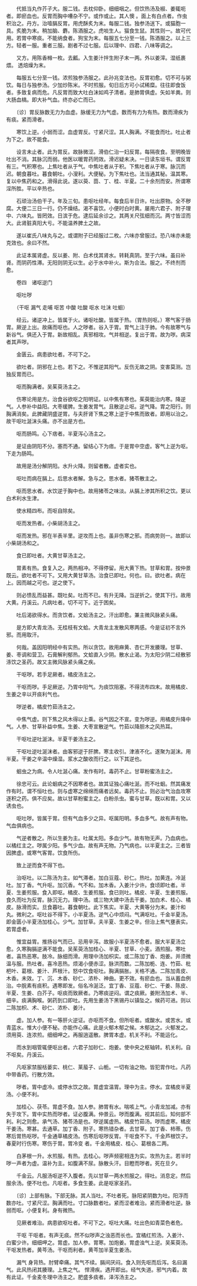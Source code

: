 <!-- { "loadSidebar": true } -->
　　代抵当丸作芥子大。服二钱。去枕仰卧。细细咽之。但饮热汤及椒、姜辄呃者。即瘀血也。反胃而胸中嘈杂不宁。或作或止。其人懊 。面上有白点者。作虫积治之。丹方。治噎膈反胃。用虎酥炙为末。每服二钱。独参汤送下。或猫胞一具。炙脆为末。稍加脑、麝。陈酒服之。虎啖生人。猫食生鼠。其性则一。故可代用。若胃中寒痰。不能纳食者。狗宝为末。每服五七分至一钱。陈酒服之。以上三方。轻者一服。重者三服。剧者不过七服。后以理中、四君、八味等调之。

　　又方。用陈香橼一枚。去瓤。入生姜汁拌生附子末一两。外以姜滓。湿纸裹煨。 透焙燥为末。

　　每服五七分至一钱。浓煎独参汤服之。此孙兆变法也。反胃初愈。切不可与粥饮。每日与独参汤。少加炒陈米。不时煎服。旬日后方可小试稀糜。往往即食饭者。多致复病而危。凡反胃而致大吐白沫如鸡子清者。是肺胃俱虚。矢如羊粪。则大肠血槁。即大补气血。终亦必亡而已。

　　〔诊〕胃反脉数无力为血虚。脉缓无力为气虚。数而有力为有热。数而滑疾为有痰。紧而滑者。

　　寒饮上逆。小弱而涩。血虚胃反。寸紧尺涩。其人胸满。不能食而吐。吐止者为下之。故不能食。

　　设言未止者。此为胃反。故脉微涩。滑伯仁治一妇反胃。每隔夜食。至明晚皆吐出不消。其脉沉而弱。他医以暖胃药罔效。滑迟疑未决。一日读东垣书。谓反胃有三。气积寒也。上焦吐者从于气。中焦吐者从于积。下焦吐者从于寒。脉沉而迟。朝食暮吐。暮食朝吐。小溲利。大便秘。为下焦吐也。法当通其秘。温其寒。复以中焦药和之。滑得此说。遂以萸、茴、丁、桂、半夏。二十余剂而安。所谓寒淫所胜。平以辛热也。

　　石顽治汤伯干子。年及三旬。患呕吐经年。每食后半日许。吐出原物。全不秽腐。大便二三日一行。仍不燥结。渴不喜饮。小便时白时黄。屡用六君子、附子理中、六味丸。皆罔效。日滨于危。逮后延余诊之。其两关尺弦细而沉。两寸皆涩而大。此肾脏真阳大亏。不能温养脾土之故。

　　遂以崔氏八味丸与之。或谓附子已经服过二枚。六味亦曾服过。恐八味亦未能克效也。余曰不然。

　　此证本属肾虚。反以姜、附、白术伐其肾水。转耗真阴。至于六味。虽曰补肾。而阴药性滞。无阳则阴无以生。必于水中补火。斯为合法。服之。不终剂而愈。

　　卷四　诸呕逆门

　　呕吐哕

　　（干呕 漏气 走哺 呕苦 中酸 吐酸 呕水 吐沫 吐蛔）

　　经云。诸逆冲上。皆属于火。诸呕吐酸。皆属于热。（胃热则呕。）寒气客于肠胃。厥逆上出。故痛而呕也。人之哕者。谷入于胃。胃气上注于肺。今有故寒气与新谷气。俱还入于胃。新故相乱。真邪相攻。气并相逆。复出于胃。故为哕。病深者其声哕。

　　金匮云。病患欲吐者。不可下之。

　　欲吐者。阴邪在上也。若下之。不惟逆其阳气。反伤无故之阴。变害莫测。岂独反胃而已。

　　呕而胸满者。吴茱萸汤主之。

　　伤寒论用是方。治食谷欲呕之阳明证。以中焦有寒也。茱萸能治内寒。降逆气。人参补中益阳。大枣缓脾。生姜发胃气。且散逆止呕。逆气降。胃之阳行。则胸满消矣。此脾藏阴盛逆胃。与夫肝肾下焦之寒上逆于中焦而致者。即用以治之。故干呕吐涎沫头痛。亦不出是方也。

　　呕而肠鸣。心下痞者。半夏泻心汤主之。

　　是证由阴阳不分。塞而不通。留结心下为痞。于是胃中空虚。客气上逆为呕。下走为肠鸣。

　　故用是汤分解阴阳。水升火降。则留者散。虚者实也。

　　呕吐而病在膈上。后思水者解。急与之。思水者。猪苓散主之。

　　呕而思水者。水饮逆于胸中也。故用猪苓之味淡。从膈上渗其所积之饮。更以白术利水生津。

　　使水精四布。而呕自除矣。

　　呕而发热者。小柴胡汤主之。

　　呕而发热。邪在半表半里。逆攻而上也。虽非伤寒之邪。而病势则一。故即以小柴胡汤和之。

　　食已即吐者。大黄甘草汤主之。

　　胃素有热。食复入之。两热相冲。不得停留。用大黄下热。甘草和胃。按仲景既云。欲吐者不可下。又用大黄甘草汤。治食已即吐。何也。曰。欲吐者。病在上。因而越之可也。逆之使下。

　　则必愦乱而益甚。既吐矣。吐而不已。有升无降。当逆折之。使其下行。故用大黄。丹溪云。凡病吐者。切不可下。近于困矣。

　　吐后渴欲得水。而贪饮者。文蛤汤主之。汗出即愈。兼主微风脉紧头痛。

　　是方即大青龙汤。无桂枝有文蛤。大青龙主发散风寒两感。今是证初不言外邪。而用取汗。

　　何哉。盖因阳明经中有实热。所以贪饮。故用麻黄、杏仁开发腠理。甘草、姜、枣调和营卫。石膏解利郁热。文蛤直入少阴。散水止渴。为太阳少阴二经散邪涤饮之圣药。故又主微风脉紧头痛之疾。

　　干呕哕。若手足厥者。橘皮汤主之。

　　干呕而哕。手足厥逆。乃胃中阳气。为痰饮阻塞。不得流布四末。故用橘皮、生姜之辛以开痰利气也。

　　哕逆者。橘皮竹茹汤主之。

　　中焦气虚。则下焦之风木得以上乘。谷气因之不宣。变为哕逆。用橘皮升降中气。人参、甘草补益中焦。生姜、大枣宣散逆气。竹茹以降胆木之风热耳。

　　干呕吐逆吐涎沫。半夏干姜汤主之。

　　干呕吐逆吐涎沫者。由客邪逆于肝脾。寒主收引。津液不化。遂聚为涎沫。用半夏。干姜之辛温中燥湿。浆水之酸收而行之。以下其逆也。

　　蛔虫之为病。令人吐涎心痛。发作有时。毒药不止。甘草粉蜜汤主之。

　　徐忠可云。此论蛔病之不因寒者也。故其证独心痛吐涎。而不吐蛔。然其痛发作有时。谓不恒吐也。则与虚寒之绵绵而痛者远矣。毒药不止。则必治气治血攻寒逐积之药。俱不应矣。故以甘草粉蜜主之。白粉杀虫。蜜与甘草。既以和胃。又以诱虫也。

　　呕吐哕。皆属于胃。但有气血多少之异。呕属阳明。多血多气。故有声有物。气血俱病也。

　　气逆者散之。所以生姜为主。吐属太阳。多血少气。故有物无声。乃血病也。以橘红主之。哕属少阳。多气少血。故有声无物。乃气病也。以半夏主之。三者皆因脾虚。或寒气客胃。饮食所伤。

　　致上逆而食不得下也。

　　治呕吐。以二陈汤为主。如气滞者。加白豆蔻、砂仁。热吐。加黄连。冷涎吐。加丁香。气升呕。加沉香。气不和。加木香。入姜汁少许。食顷即吐者。半夏、生姜煎服。食入即呕。橘皮、生姜煎服。食已则吐。橘皮、半夏、生姜煎服。食久而吐为反胃。脉沉无力。理中汤。或三物大建中汤去干姜。加白术、桂心、橘皮。脉滑而实。旦食暮吐。暮食朝吐。此下焦实。半夏、大黄等分为末。姜汁和丸。微利之。呕吐谷不得下。小半夏汤。逆气心中烦闷。气满呕吐。千金半夏汤。即金匮小半夏汤加桂心。少气。加甘草。夫半夏、生姜之辛。但治上焦气壅表实。若胃虚者。

　　惟宜益胃。推扬谷气而已。忌用辛泻。故服小半夏汤不愈者。服大半夏汤立愈。久寒胸膈逆满不能食。吴茱萸汤加桂心、半夏、甘草、小麦。酒煎服。寒吐者。喜热恶寒。肢冷。脉细而滑。用理中汤加枳实。或二陈加丁香、炮姜。并须微温与服。热吐者。喜冷恶热。烦渴小便赤涩。脉洪而数。二陈加栀、连、竹茹、枇杷叶、葛根、姜汁、芦根汁。怒中饮食呕吐。胸满膈胀。关格不通。二陈加青皮、木香。未效。丁、沉、木香、砂仁、浓朴、神曲。更不效。有瘀血也。当从蓄血例治。中脘素有痰积。遇寒即发。俗名冷涎泛。宜丁香、豆蔻、砂仁、干姜、陈皮、半夏、生姜、白芥子。呕痰而致厥者。乃寒痰逆闷。谓之痰厥。姜附汤加术、半、细辛。痰满胸喉。粥药到口即吐。先用生姜汤下黑锡丹以镇坠之。候药可进。则以二陈加枳、术、砂仁、浓朴、姜汁。

　　虚。加人参。有一等肝火逆证。亦呕而不食。但所呕者。或酸水。或苦水。或青蓝水。惟大小便不秘。亦能作心痛。此是火郁木郁之候。木郁达之。火郁发之。须用萸、连浓煎。细细呷之。再服逍遥散。脾胃本虚。机关不利。不能运化。

　　而水到咽管辄便呕出者。六君子加砂仁、炮姜。使中央之枢轴转。机关利。自不呕矣。丹溪云。

　　凡呕家禁服栝蒌实、桃仁、莱菔子、山栀。一切有油之物。皆犯胃作吐。凡药中带香药。行散方效。

　　哕者。胃中虚冷。或停水饮之故。胃虚宜温胃。理中为主。停水。宜橘皮半夏汤。小便不利。

　　加桂心、茯苓。胃虚不食。加人参。肺胃有水。喘咳上气。小青龙加减。亦有失于攻下。胃中实热而哕者。证必腹满。仲景云。哕而腹满。视其前后。知何部不利。利之则愈。承气汤、猪苓汤是也。哕逆属虚热。橘皮竹茹汤。哕而虚寒。橘皮干姜汤。寒甚。去通草。加丁香、附子。寒热错杂者。去甘草。加丁香、柿蒂。伤寒后胃热呕哕。千金通草橘皮汤。伤寒后呕哕反胃。干呕食不下。千金芦根饮子。春夏时行伤寒。寒伤于胃。胃冷变 者。千金用橘皮、桂心、葛根各二两。

　　白茅根一升。水煎服。有热。去桂心。哕声频密相连为实。攻热为主。若半时哕一声者为虚。温补为主。如腹满不尿。脉散头汗。目瞪而哕者。死在旦夕。

　　千金云。凡服汤呕逆不入腹者。先以甘草一两水煎服之。得吐。消息定。然后服余汤。便不吐也。凡呕者。多食生姜。此是呕家圣药。

　　〔诊〕上部有脉。下部无脉。其人当吐。不吐者死。脉阳紧阴数为吐。阳浮而数亦吐。寸紧尺涩。胸满而吐。寸口脉数者吐。紧而涩者难治。紧而滑者吐逆。脉弱而呕。小便复利。身有微热。

　　见厥者难治。病患欲呕吐者。不可下之。呕吐大痛。吐出色如青菜色者危。

　　干呕 干呕者。有声无痰。然不似哕声之浊恶而长也。宜橘红煎汤。入姜汁、白蜜少许。细细呷之。胃虚。加人参。胃寒。加炮姜。胃虚浊气上逆。吴茱萸汤。干呕发热者。黄芩汤。干呕而利者。黄芩加半夏生姜汤。

　　漏气 身背热。肘臂牵痛。其气不续。膈间厌闷。食入则先呕而后泻。名曰漏气。此风热闭其腠理。上焦之气。 悍滑疾。遇开即出。经气失道。邪气内着。故有此证。千金麦冬理中汤主之。肥盛多痰者。泽泻汤主之。

